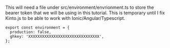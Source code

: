 This will need a file under src/environment/envrionment.ts to store the bearer token that we will be using in this tutorial.
This is temporary until I fix Kinto.js to be able to work with Ionic/Angular/Typescript.

```
export const environment = {
  production: false,
  ghkey: 'XXXXXXXXXXXXXXXXXXXXXXXXXXXXXXX',
};

```